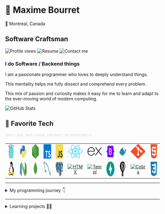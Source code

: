 # 👋 Maxime Bourret
📍 Montreal, Canada

## Software Craftsman

![Profile views](https://komarev.com/ghpvc/?username=jacobcolvin)
![Resume](https://img.shields.io/badge/website-up-green)
![Contact me](https://link)

### I do Software / Backend things

I am a passionate programmer who loves to deeply understand things.

This mentality helps me fully dissect and comprehend every problem.

This mix of passion and curiosity makes it easy for me to learn and adapt to the ever-moving world of modern computing.

<img src="https://github-readme-stats.vercel.app/api?username=maxbrt&show_icons=true&theme=dark&hide_title=true" alt="GitHub Stats"/>


## 🧰 Favorite Tech
<sup style="color:#80808050;">Tech I love, tech I know, and tech I am interested in.</sup>

<table align="center">
  <tr>
    <td align="center"><a href="https://go.dev/"><img src="https://raw.githubusercontent.com/devicons/devicon/master/icons/go/go-original.svg" width="48" height="48" alt="Go"/></a></td>
    <td align="center"><a href="https://www.python.org/"><img src="https://raw.githubusercontent.com/devicons/devicon/master/icons/python/python-original.svg" width="48" height="48" alt="Python"/></a></td>
    <td align="center"><a href="https://nodejs.org/"><img src="https://raw.githubusercontent.com/devicons/devicon/master/icons/nodejs/nodejs-original.svg" width="48" height="48" alt="Node.js"/></a></td>
    <td align="center"><a href="https://www.typescriptlang.org/"><img src="https://raw.githubusercontent.com/devicons/devicon/master/icons/typescript/typescript-original.svg" width="48" height="48" alt="TypeScript"/></a></td>
    <td align="center"><a href="https://developer.mozilla.org/docs/Web/JavaScript"><img src="https://raw.githubusercontent.com/devicons/devicon/master/icons/javascript/javascript-original.svg" width="48" height="48" alt="JavaScript"/></a></td>
    <td align="center"><a href="https://react.dev/"><img src="https://raw.githubusercontent.com/devicons/devicon/master/icons/react/react-original.svg" width="48" height="48" alt="React"/></a></td>
    <td align="center"><a href="https://expressjs.com/"><img src="https://raw.githubusercontent.com/devicons/devicon/master/icons/express/express-original.svg" width="48" height="48" alt="Express.js"/></a></td>
    <td align="center"><a href="https://getbootstrap.com/"><img src="https://raw.githubusercontent.com/devicons/devicon/master/icons/bootstrap/bootstrap-original.svg" width="48" height="48" alt="Bootstrap"/></a></td>
    <td align="center"><a href="https://www.docker.com/"><img src="https://raw.githubusercontent.com/devicons/devicon/master/icons/docker/docker-original.svg" width="48" height="48" alt="Docker"/></a></td>
    <td align="center"><a href="https://git-scm.com/"><img src="https://raw.githubusercontent.com/devicons/devicon/master/icons/git/git-original.svg" width="48" height="48" alt="Git"/></a></td>
    <td align="center"><a href="https://developer.mozilla.org/docs/Web/HTML"><img src="https://raw.githubusercontent.com/devicons/devicon/master/icons/html5/html5-original.svg" width="48" height="48" alt="HTML5"/></a></td>
  </tr>
  <tr>
    <td align="center"><a href="https://www.kernel.org/"><img src="https://raw.githubusercontent.com/devicons/devicon/master/icons/linux/linux-original.svg" width="48" height="48" alt="Linux"/></a></td>
    <td align="center"><a href="https://neovim.io/"><img src="https://raw.githubusercontent.com/devicons/devicon/master/icons/neovim/neovim-original.svg" width="48" height="48" alt="Neovim"/></a></td>
    <td align="center"><a href="https://www.mongodb.com/"><img src="https://raw.githubusercontent.com/devicons/devicon/master/icons/mongodb/mongodb-original.svg" width="48" height="48" alt="MongoDB"/></a></td>
    <td align="center"><a href="https://www.mysql.com/"><img src="https://raw.githubusercontent.com/devicons/devicon/master/icons/mysql/mysql-original.svg" width="48" height="48" alt="MySQL"/></a></td>
    <td align="center"><a href="https://www.postgresql.org/"><img src="https://raw.githubusercontent.com/devicons/devicon/master/icons/postgresql/postgresql-original.svg" width="48" height="48" alt="PostgreSQL"/></a></td>
    <td align="center"><a href="https://htmx.org/"><img src="https://raw.githubusercontent.com/simple-icons/simple-icons/develop/icons/htmx.svg" width="48" height="48" alt="HTMX"/></a></td>
    <td align="center"><a href="https://templ.guide/"><img src="https://templ.guide/img/logo.svg" width="48" height="48" alt="Templ"/></a></td>
    <td align="center"><a href="https://fastapi.tiangolo.com/"><img src="https://raw.githubusercontent.com/devicons/devicon/master/icons/fastapi/fastapi-original.svg" width="48" height="48" alt="FastAPI"/></a></td>
    <td align="center"><a href="https://fly.io/"><img src="https://raw.githubusercontent.com/simple-icons/simple-icons/develop/icons/flydotio.svg" width="48" height="48" alt="Fly.io"/></a></td>
    <td align="center"><a href="https://github.com/spf13/cobra"><img src="https://cobra.dev/images/logos/cobra-logo.png" width="48" height="48" alt="Cobra"/></a></td>
    <td align="center"><a href="https://developer.mozilla.org/docs/Web/CSS"><img src="https://raw.githubusercontent.com/devicons/devicon/master/icons/css3/css3-original.svg" width="48" height="48" alt="CSS3"/></a></td>
  </tr>
</table>

---

<details>
  <summary> My programming journey 👇</summary>

  WIP...

</details>

--- 

<details>
<summary>Learning projects 🧙‍♂️</summary>

<br>

### [A Python interpreter](https://github.com/maxbrt/pithon)
<a href="https://github.com/maxbrt/pithon">
  <img src="https://github-readme-stats.vercel.app/api/pin/?username=maxbrt&repo=pithon&theme=dark" alt="Pithon Repository" />
</a>

<br>

### [A CLI to learn HTTP client](https://github.com/maxbrt/pokedex)
<a href="https://github.com/maxbrt/pokedex">
  <img src="https://github-readme-stats.vercel.app/api/pin/?username=maxbrt&repo=pokedex&theme=dark" alt="Pokedex Repository" />
</a>

<br>

### [A blog aggregator to learn relational databases](https://github.com/maxbrt/gator)
<a href="https://github.com/maxbrt/gator">
  <img src="https://github-readme-stats.vercel.app/api/pin/?username=maxbrt&repo=gator&theme=dark" alt="Gator Repository" />
</a>

</details>


<!---
maxBRT/maxBRT is a ✨ special ✨ repository because its `README.md` (this file) appears on your GitHub profile.
You can click the Preview link to take a look at your changes.
--->
